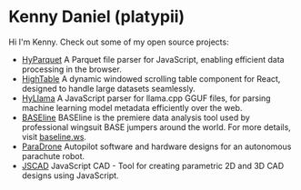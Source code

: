 # Kenny Daniel (platypii)

Hi I'm Kenny. Check out some of my open source projects:

- [HyParquet](https://github.com/hyparam/hyparquet) 
  A Parquet file parser for JavaScript, enabling efficient data processing in the browser.
- [HighTable](https://github.com/hyparam/hightable)
  A dynamic windowed scrolling table component for React, designed to handle large datasets seamlessly.
- [HyLlama](https://github.com/hyparam/hyllama)
  A JavaScript parser for llama.cpp GGUF files, for parsing machine learning model metadata efficiently over the web.
- [BASEline](https://github.com/platypii/BASElineFlightComputer)
  BASEline is the premiere data analysis tool used by professional wingsuit BASE jumpers around the world. For more details, visit [baseline.ws](https://baseline.ws).
- [ParaDrone](https://github.com/platypii/ParaDrone)
  Autopilot software and hardware designs for an autonomous parachute robot.
- [JSCAD](https://jscad.app)
  JavaScript CAD - Tool for creating parametric 2D and 3D CAD designs using JavaScript.
